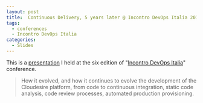 ```yaml
---
layout: post
title:  Continuous Delivery, 5 years later @ Incontro DevOps Italia 2018
tags:
  - conferences
  - Incontro DevOps Italia
categories:
  - Slides
---
```


This is a [presentation](http://archive.incontrodevops.it/sessions/continuous-delivery-5-anni-dopo/) I held at the six edition of "[Incontro DevOps Italia](https://www.incontrodevops.it/)" conference.

> How it evolved, and how it continues to evolve the development of the Cloudesire platform, from code to continuous integration, static code analysis, code review processes, automated production provisioning.

<br/>

<script async class="speakerdeck-embed" data-id="355a760e1c934032bacb7948a111026f" data-ratio="1.33333333333333" src="//speakerdeck.com/assets/embed.js"></script>
